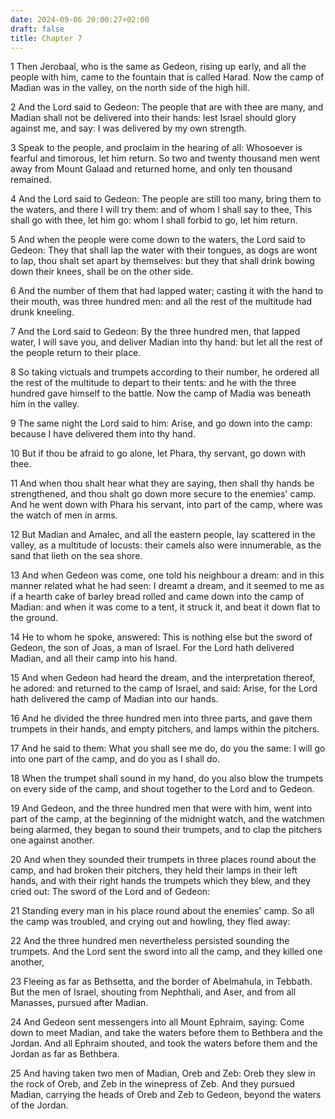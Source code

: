 ```yaml
---
date: 2024-09-06 20:00:27+02:00
draft: false
title: Chapter 7
---
```




1 Then Jerobaal, who is the same as Gedeon, rising up early, and all the people with him, came to the fountain that is called Harad. Now the camp of Madian was in the valley, on the north side of the high hill.

2 And the Lord said to Gedeon: The people that are with thee are many, and Madian shall not be delivered into their hands: lest Israel should glory against me, and say: I was delivered by my own strength.

3 Speak to the people, and proclaim in the hearing of all: Whosoever is fearful and timorous, let him return. So two and twenty thousand men went away from Mount Galaad and returned home, and only ten thousand remained.

4 And the Lord said to Gedeon: The people are still too many, bring them to the waters, and there I will try them: and of whom I shall say to thee, This shall go with thee, let him go: whom I shall forbid to go, let him return.

5 And when the people were come down to the waters, the Lord said to Gedeon: They that shall lap the water with their tongues, as dogs are wont to lap, thou shalt set apart by themselves: but they that shall drink bowing down their knees, shall be on the other side.

6 And the number of them that had lapped water; casting it with the hand to their mouth, was three hundred men: and all the rest of the multitude had drunk kneeling.

7 And the Lord said to Gedeon: By the three hundred men, that lapped water, I will save you, and deliver Madian into thy hand: but let all the rest of the people return to their place.

8 So taking victuals and trumpets according to their number, he ordered all the rest of the multitude to depart to their tents: and he with the three hundred gave himself to the battle. Now the camp of Madia was beneath him in the valley.

9 The same night the Lord said to him: Arise, and go down into the camp: because I have delivered them into thy hand.

10 But if thou be afraid to go alone, let Phara, thy servant, go down with thee.

11 And when thou shalt hear what they are saying, then shall thy hands be strengthened, and thou shalt go down more secure to the enemies' camp. And he went down with Phara his servant, into part of the camp, where was the watch of men in arms.

12 But Madian and Amalec, and all the eastern people, lay scattered in the valley, as a multitude of locusts: their camels also were innumerable, as the sand that lieth on the sea shore.

13 And when Gedeon was come, one told his neighbour a dream: and in this manner related what he had seen: I dreamt a dream, and it seemed to me as if a hearth cake of barley bread rolled and came down into the camp of Madian: and when it was come to a tent, it struck it, and beat it down flat to the ground.

14 He to whom he spoke, answered: This is nothing else but the sword of Gedeon, the son of Joas, a man of Israel. For the Lord hath delivered Madian, and all their camp into his hand.

15 And when Gedeon had heard the dream, and the interpretation thereof, he adored: and returned to the camp of Israel, and said: Arise, for the Lord hath delivered the camp of Madian into our hands.

16 And he divided the three hundred men into three parts, and gave them trumpets in their hands, and empty pitchers, and lamps within the pitchers.

17 And he said to them: What you shall see me do, do you the same: I will go into one part of the camp, and do you as I shall do.

18 When the trumpet shall sound in my hand, do you also blow the trumpets on every side of the camp, and shout together to the Lord and to Gedeon.

19 And Gedeon, and the three hundred men that were with him, went into part of the camp, at the beginning of the midnight watch, and the watchmen being alarmed, they began to sound their trumpets, and to clap the pitchers one against another.

20 And when they sounded their trumpets in three places round about the camp, and had broken their pitchers, they held their lamps in their left hands, and with their right hands the trumpets which they blew, and they cried out: The sword of the Lord and of Gedeon:

21 Standing every man in his place round about the enemies' camp. So all the camp was troubled, and crying out and howling, they fled away:

22 And the three hundred men nevertheless persisted sounding the trumpets. And the Lord sent the sword into all the camp, and they killed one another,

23 Fleeing as far as Bethsetta, and the border of Abelmahula, in Tebbath. But the men of Israel, shouting from Nephthali, and Aser, and from all Manasses, pursued after Madian.

24 And Gedeon sent messengers into all Mount Ephraim, saying: Come down to meet Madian, and take the waters before them to Bethbera and the Jordan. And all Ephraim shouted, and took the waters before them and the Jordan as far as Bethbera.

25 And having taken two men of Madian, Oreb and Zeb: Oreb they slew in the rock of Oreb, and Zeb in the winepress of Zeb. And they pursued Madian, carrying the heads of Oreb and Zeb to Gedeon, beyond the waters of the Jordan.

